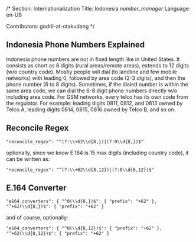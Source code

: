 /* Section: Internationalization Title: Indonesia _number_manager_  Language: en-US

Contributors: godril-at-otakudang */

## Indonesia Phone Numbers Explained

Indonesia phone numbers are not in fixed length like in United States. It consists as short as 8 digits (rural areas/remote areas), extends to 12 digits (w/o country code). Mostly people will dial (to landline and few mobile networks) with leading 0, followed by area code (2-3 digits), and then the phone number (6 to 8 digits). Sometimes, if the dialed number is within the same area code, we can dial the 6-8 digit phone numbers directly w/o including area code. For GSM networks, every telco has its own code from the regulator. For example: leading digits 0811, 0812, and 0813 owned by Telco A, leading digits 0814, 0815, 0816 owned by Telco B, and so on. 


## Reconcile Regex

`"reconcile_regex": "^(?:\\+62\\d{8,})|(?:0\\d{8,})$"`

optionally, since we know E.164 is 15 max digits (including country code), it can be written as:

`"reconcile_regex": "^(?:\\+62\\d{8,12})|(?:0\\d{8,12})$"`


## E.164 Converter

`"e164_converters": {
    "^0(\\d{8,})$": {
        "prefix": "+62"
    },
    "^+62(\\d{8,})$": {
        "prefix": "+62"
    }`

and of course, optionally:

`"e164_converters": {
    "^0(\\d{8,12})$": {
        "prefix": "+62"
    },
    "^+62(\\d{8,12})$": {
        "prefix": "+62"
    }`
